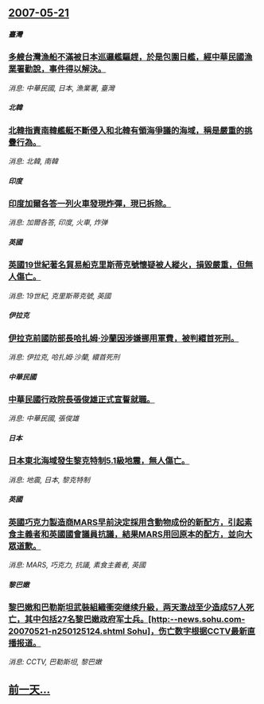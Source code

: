 ## [2007-05-21](/news/2007/05/21/index.md)

##### 臺灣
### [多艘台灣漁船不滿被日本巡邏艦驅趕，於是包圍日艦，經中華民國漁業署勸說，事件得以解決。](/news/2007/05/21/多艘台灣漁船不滿被日本巡邏艦驅趕-於是包圍日艦-經中華民國漁業署勸說-事件得以解決.md)
_消息: 中華民國, 日本, 漁業署, 臺灣_

##### 北韓
### [北韓指責南韓艦艇不斷侵入和北韓有領海爭議的海域，稱是嚴重的挑釁行為。](/news/2007/05/21/北韓指責南韓艦艇不斷侵入和北韓有領海爭議的海域-稱是嚴重的挑釁行為.md)
_消息: 北韓, 南韓_

##### 印度
### [印度加爾各答一列火車發現炸彈，現已拆除。](/news/2007/05/21/印度加爾各答一列火車發現炸彈-現已拆除.md)
_消息: 加爾各答, 印度, 火車, 炸弹_

##### 英國
### [英國19世紀著名貿易船克里斯蒂克號懷疑被人縱火，損毀嚴重，但無人傷亡。](/news/2007/05/21/英國19世紀著名貿易船克里斯蒂克號懷疑被人縱火-損毀嚴重-但無人傷亡.md)
_消息: 19世紀, 克里斯蒂克號, 英國_

##### 伊拉克
### [伊拉克前國防部長哈扎姆·沙蘭因涉嫌挪用軍費，被判繯首死刑。](/news/2007/05/21/伊拉克前國防部長哈扎姆-沙蘭因涉嫌挪用軍費-被判繯首死刑.md)
_消息: 伊拉克, 哈扎姆·沙蘭, 繯首死刑_

##### 中華民國
### [中華民國行政院長張俊雄正式宣誓就職。](/news/2007/05/21/中華民國行政院長張俊雄正式宣誓就職.md)
_消息: 中華民國, 張俊雄_

##### 日本
### [日本東北海域發生黎克特制5.1級地震，無人傷亡。](/news/2007/05/21/日本東北海域發生黎克特制51級地震-無人傷亡.md)
_消息: 地震, 日本, 黎克特制_

##### 英國
### [英國巧克力製造商MARS早前決定採用含動物成份的新配方，引起素食主義者和英國國會議員抗議，結果MARS用回原本的配方，並向大眾道歉。](/news/2007/05/21/英國巧克力製造商MARS早前決定採用含動物成份的新配方-引起素食主義者和英國國會議員抗議-結果MARS用回原本的配方-並.md)
_消息: MARS, 巧克力, 抗議, 素食主義者, 英國_

##### 黎巴嫩
### [黎巴嫩和巴勒斯坦武裝組織衝突继续升級，两天激战至少造成57人死亡，其中包括27名黎巴嫩政府军士兵。[http:--news.sohu.com-20070521-n250125124.shtml Sohu]，伤亡数字根据CCTV最新直播报道。](/news/2007/05/21/黎巴嫩和巴勒斯坦武裝組織衝突继续升級-两天激战至少造成57人死亡-其中包括27名黎巴嫩政府军士兵-http-new.md)
_消息: CCTV, 巴勒斯坦, 黎巴嫩_

## [前一天...](/news/2007/05/20/index.md)


